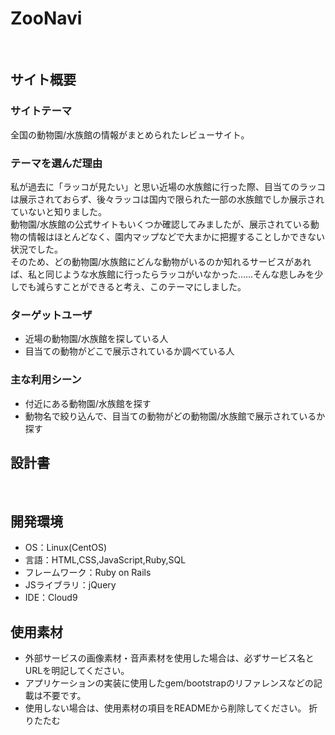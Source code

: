 # ZooNavi
​
## サイト概要
### サイトテーマ
全国の動物園/水族館の情報がまとめられたレビューサイト。
​
### テーマを選んだ理由
私が過去に「ラッコが見たい」と思い近場の水族館に行った際、目当てのラッコは展示されておらず、後々ラッコは国内で限られた一部の水族館でしか展示されていないと知りました。<br>
動物園/水族館の公式サイトもいくつか確認してみましたが、展示されている動物の情報はほとんどなく、園内マップなどで大まかに把握することしかできない状況でした。<br>
そのため、どの動物園/水族館にどんな動物がいるのか知れるサービスがあれば、私と同じような水族館に行ったらラッコがいなかった……そんな悲しみを少しでも減らすことができると考え、このテーマにしました。
​
### ターゲットユーザ
- 近場の動物園/水族館を探している人
- 目当ての動物がどこで展示されているか調べている人
​
### 主な利用シーン
- 付近にある動物園/水族館を探す
- 動物名で絞り込んで、目当ての動物がどの動物園/水族館で展示されているか探す
​
## 設計書

​
## 開発環境
- OS：Linux(CentOS)
- 言語：HTML,CSS,JavaScript,Ruby,SQL
- フレームワーク：Ruby on Rails
- JSライブラリ：jQuery
- IDE：Cloud9
​
## 使用素材
- 外部サービスの画像素材・音声素材を使用した場合は、必ずサービス名とURLを明記してください。
- アプリケーションの実装に使用したgem/bootstrapのリファレンスなどの記載は不要です。
- 使用しない場合は、使用素材の項目をREADMEから削除してください。
折りたたむ